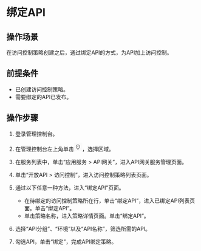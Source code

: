 # 绑定API<a name="apig-zh-ug-180712098"></a>

## 操作场景<a name="section132131478514"></a>

在访问控制策略创建之后，通过绑定API的方式，为API加上访问控制。

## 前提条件<a name="section8661252955"></a>

-   已创建访问控制策略。
-   需要绑定的API已发布。

## 操作步骤<a name="section144725016615"></a>

1.  登录管理控制台。
2.  在管理控制台左上角单击![](figures/icon-region.png)，选择区域。
3.  在服务列表中，单击“应用服务 \> API网关”，进入API网关服务管理页面。
4.  单击“开放API \> 访问控制”，进入访问控制策略列表页面。
5.  通过以下任意一种方法，进入“绑定API”页面。
    -   在待绑定的访问控制策略所在行，单击“绑定API”，进入已绑定API列表页面。单击“绑定API”。
    -   单击策略名称，进入策略详情页面。单击“绑定API”。

6.  选择“API分组”、“环境”以及“API名称”，筛选所需的API。
7.  勾选API，单击“绑定”，完成API绑定策略。

